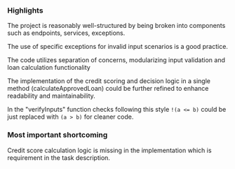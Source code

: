 ### Highlights

The project is reasonably well-structured by being broken into components such as endpoints, services, exceptions.

The use of specific exceptions for invalid input scenarios is a good practice.

The code utilizes separation of concerns, modularizing input validation and loan calculation functionality

The implementation of the credit scoring and decision logic in a single method (calculateApprovedLoan) could be further refined to enhance readability and maintainability.

In the "verifyInputs" function checks following this style ```!(a <= b)``` could be just replaced with ```(a > b)``` for cleaner code.

### Most important shortcoming

Credit score calculation logic is missing in the implementation which is requirement in the task description.

